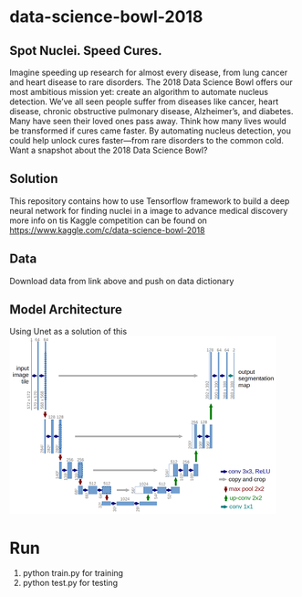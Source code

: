 # data-science-bowl-2018

## Spot Nuclei. Speed Cures.
Imagine speeding up research for almost every disease, from lung cancer and heart disease to rare disorders. The 2018 Data Science Bowl offers our most ambitious mission yet: create an algorithm to automate nucleus detection.
We’ve all seen people suffer from diseases like cancer, heart disease, chronic obstructive pulmonary disease, Alzheimer’s, and diabetes. Many have seen their loved ones pass away. Think how many lives would be transformed if cures came faster.
By automating nucleus detection, you could help unlock cures faster—from rare disorders to the common cold. Want a snapshot about the 2018 Data Science Bowl?

## Solution
This repository contains how to use Tensorflow framework to build a deep neural network for finding nuclei in a image
to advance medical discovery more info on tis Kaggle competition can be found on  https://www.kaggle.com/c/data-science-bowl-2018


## Data
Download data from link above and push on data dictionary

## Model Architecture
Using Unet as a solution of this
![alt text](https://github.com/vanloc19bk96/data-science-bowl-2018/blob/master/images/u-net-architecture.png)

# Run
1. python train.py for training
2. python test.py for testing
